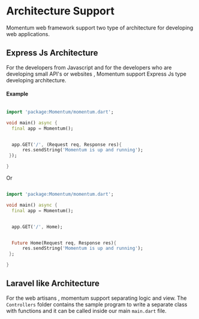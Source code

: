 # Architecture Support

Momentum web framework support two type of architecture for developing web applications.

## Express Js Architecture

For the developers from Javascript and for the developers who are developing small API's or websites , Momentum support Express Js type developing architecture.

#### Example 

```dart

import 'package:Momentum/momentum.dart';

void main() async {
  final app = Momentum();


  app.GET('/', (Request req, Response res){
      res.sendString('Momentum is up and running');
 });

}


```
Or 

```dart

import 'package:Momentum/momentum.dart';

void main() async {
  final app = Momentum();


  app.GET('/', Home);


  Future Home(Request req, Response res){
      res.sendString('Momentum is up and running');
 };

}

```


## Laravel like Architecture


For the web artisans , momentum support separating logic and view. 
The `Controllers` folder contains the sample program to write a separate class with functions and it can be called inside our main `main.dart` file.


